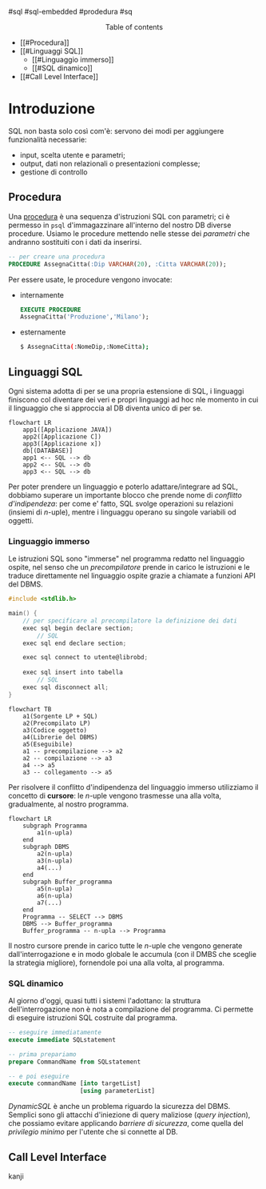 #sql #sql-embedded #prodedura #sq
<center> Table of contents </center>

- [[#Procedura]]
- [[#Linguaggi SQL]]
	- [[#Linguaggio immerso]]
	- [[#SQL dinamico]]
 - [[#Call Level Interface]]

# Introduzione
SQL non basta solo così com'è: servono dei modi per aggiungere funzionalità necessarie:
- input, scelta utente e parametri;
- output, dati non relazionali o presentazioni complesse;
- gestione di controllo

## Procedura
Una <u>procedura</u> è una sequenza d'istruzioni SQL con parametri; ci è permesso in `psql` d'immagazzinare all'interno del nostro DB diverse procedure. Usiamo le procedure mettendo nelle stesse dei *parametri* che andranno sostituiti con i dati da inserirsi.

```sql
-- per creare una procedura
PROCEDURE AssegnaCitta(:Dip VARCHAR(20), :Citta VARCHAR(20));
```

Per essere usate, le procedure vengono invocate:
- internamente
  ```sql
  EXECUTE PROCEDURE
  AssegnaCitta('Produzione','Milano');
  ```
- esternamente
  ```bash
  $ AssegnaCitta(:NomeDip,:NomeCitta);
  ```

## Linguaggi SQL
Ogni sistema adotta di per se una propria estensione di SQL, i linguaggi finiscono col diventare dei veri e propri linguaggi ad hoc nle momento in cui il linguaggio che si approccia al DB diventa unico di per se.

```mermaid
flowchart LR
	app1([Applicazione JAVA])
	app2([Applicazione C])
	app3([Applicazione x])
	db[(DATABASE)]
	app1 <-- SQL --> db
	app2 <-- SQL --> db
	app3 <-- SQL --> db
```
Per poter prendere un linguaggio e poterlo adattare/integrare ad SQL, dobbiamo superare un importante blocco che prende nome di *conflitto d'indipendeza*: per come e' fatto, SQL svolge operazioni su relazioni (insiemi di $n$-uple), mentre i linguaggu operano su singole variabili od oggetti.

### Linguaggio immerso
Le istruzioni SQL sono "immerse" nel programma redatto nel linguaggio ospite, nel senso che un *precompilatore* prende in carico le istruzioni e le traduce direttamente nel linguaggio ospite grazie a chiamate a funzioni API del DBMS.

```c
#include <stdlib.h>

main() {
	// per specificare al precompilatore la definizione dei dati
	exec sql begin declare section;
		// SQL
	exec sql end declare section;

	exec sql connect to utente@librobd;
	
	exec sql insert into tabella
		// SQL
	exec sql disconnect all;
}
```

```mermaid
flowchart TB
	a1(Sorgente LP + SQL)
	a2(Precompilato LP)
	a3(Codice oggetto)
	a4(Librerie del DBMS)
	a5(Eseguibile)
	a1 -- precompilazione --> a2
	a2 -- compilazione --> a3
	a4 --> a5
	a3 -- collegamento --> a5
```

Per risolvere il conflitto d'indipendenza del linguaggio immerso utilizziamo il concetto di **cursore**: le $n$-uple vengono trasmesse una alla volta, gradualmente, al nostro programma.

```mermaid
flowchart LR
	subgraph Programma
		a1(n-upla)
	end
	subgraph DBMS
		a2(n-upla)
		a3(n-upla)
		a4(...)
	end
	subgraph Buffer_programma
		a5(n-upla)
		a6(n-upla)
		a7(...)
	end
	Programma -- SELECT --> DBMS
	DBMS --> Buffer_programma
	Buffer_programma -- n-upla --> Programma
```

Il nostro cursore prende in carico tutte le $n$-uple che vengono generate dall'interrogazione e in modo globale le accumula (con il DMBS che sceglie la strategia migliore), fornendole poi una alla volta, al programma.

### SQL dinamico
Al giorno d'oggi, quasi tutti i sistemi l'adottano: la struttura dell'interrogazione non è nota a compilazione del programma. Ci permette di eseguire istruzioni SQL costruite dal programma.
```sql
-- eseguire immediatamente
execute immediate SQLstatement
```

```sql
-- prima prepariamo
prepare CommandName from SQLstatement
```

```sql
-- e poi eseguire
execute commandName [into targetList]
					[using parameterList]
```

*DynamicSQL* è anche un problema riguardo la sicurezza del DBMS.
Semplici sono gli attacchi d'iniezione di query maliziose (*query injection*), che possiamo evitare applicando *barriere di sicurezza*, come quella del *privilegio minimo* per l'utente che si connette al DB.

## Call Level Interface
kanji